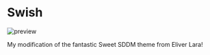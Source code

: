 # Swish

![preview](https://github.com/icaho/Swish/blob/main/preview.png)

My modification of the fantastic Sweet SDDM theme from Eliver Lara!

